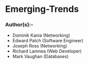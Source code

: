 # Emerging-Trends

### Author(s):-
- Dominik Kania (Networking)
- Edward Patch (Software Engineer)
- Joseph Ross (Networking)
- Richard Lamnea (Web Developer)
- Mark Vaughan (Databases)

